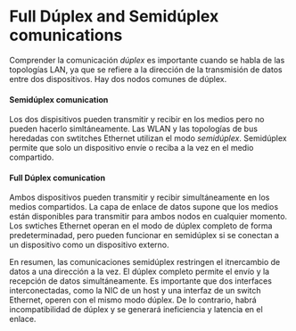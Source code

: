 # Full Dúplex and Semidúplex comunications

Comprender la comunicación *dúplex* es importante cuando se habla de las topologías LAN, ya que se refiere a la dirección de la transmisión de datos entre dos dispositivos. Hay dos nodos comunes de dúplex.
#### Semidúplex comunication

Los dos dispisitivos pueden transmitir y recibir en los medios pero no pueden hacerlo simltáneamente. Las WLAN y las topologías de bus heredadas con swtitches Ethernet utilizan el modo *semidúplex*. Semidúplex permite que solo un dispositivo envíe o reciba a la vez en el medio compartido. 
#### Full Dúplex comunication

Ambos dispositivos pueden transmitir y recibir simultáneamente en los medios compartidos. La capa de enlace de datos supone que los medios están disponibles para transmitir para ambos nodos en cualquier momento. Los swtiches Ethernet operan en el modo de dúplex completo de forma predeterminadad, pero pueden funcionar en semidúplex si se conectan a un dispositivo como un dispositivo externo. 

En resumen, las comunicaciones semidúplex restringen el itnercambio de datos a una dirección a la vez. El dúplex completo permite el envío y la recepción de datos simultáneamente. Es importante que dos interfaces interconectadas, como la NIC de un host y una interfaz de un switch Ethernet, operen con el mismo modo dúplex. De lo contrario, habrá incompatibilidad de dúplex y se generará ineficiencia y latencia en el enlace.

